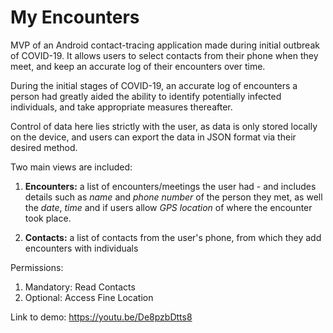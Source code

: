 # My Encounters

MVP of an Android contact-tracing application made during initial outbreak of COVID-19. It allows users to select contacts from their phone when they meet, and keep an accurate log of their encounters over time. 

During the initial stages of COVID-19, an accurate log of encounters a person had greatly aided the ability to identify potentially infected individuals, and take appropriate measures thereafter.    

Control of data here lies strictly with the user, as data is only stored locally on the device, and users can export the data in JSON format via their desired method. 

Two main views are included: 

1. **Encounters:** a list of encounters/meetings the user had - and includes details such as *name* and *phone number* of the person they met, as well the *date*, *time* and if users allow *GPS location* of where the encounter took place.

2. **Contacts:** a list of contacts from the user's phone, from which they add encounters with individuals

Permissions: 
1) Mandatory: Read Contacts
2) Optional: Access Fine Location

Link to demo: https://youtu.be/De8pzbDtts8
